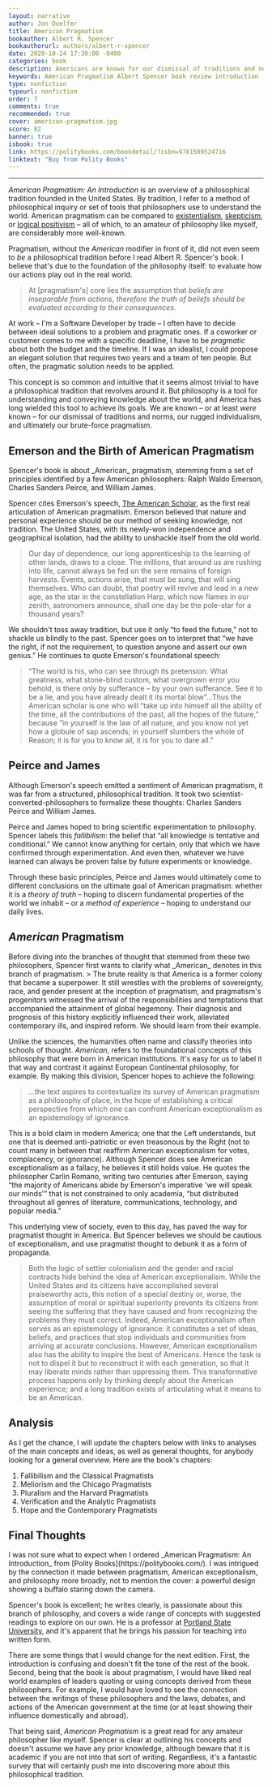 ```yaml
---
layout: narrative
author: Jon Duelfer
title: American Pragmatism
bookauthor: Albert R. Spencer
bookauthorurl: authors/albert-r-spencer
date: 2020-10-24 17:30:00 -0400
categories: book
description: Americans are known for our dismissal of traditions and norms, our rugged individualism, and our pragmatism. But, what is pragmatism? Albert R. Spencer surveys the philosphical tradition and how it relates to our understanding of American exceptionalism.
keywords: American Pragmatism Albert Spencer book review introduction
type: nonfiction
typeurl: nonfiction
order: 7
comments: true
recommended: true
cover: american-pragmatism.jpg
score: 82
banner: true
isbook: true
link: https://politybooks.com/bookdetail/?isbn=9781509524716
linktext: "Buy from Polity Books"
---
```

<hr/>

_American Pragmatism: An Introduction_ is an overview of a philosophical tradition founded in the United States. By tradition, I refer to a method of philosophical inquiry or set of tools that philosophers use to understand the world. American pragmatism can be compared to [existentialism](https://en.wikipedia.org/wiki/Existentialism), [skepticism](https://en.wikipedia.org/wiki/Skepticism), or [logical positivism](https://en.wikipedia.org/wiki/Logical_positivism) – all of which, to an amateur of philosophy like myself, are considerably more well-known.

Pragmatism, without the _American_ modifier in front of it, did not even seem to _be_ a philosophical tradition before I read Albert R. Spencer's book. I believe that's due to the foundation of the philosophy itself: to evaluate how our actions play out in the real world.
> At [pragmatism's] core lies the assumption that _beliefs are inseparable from actions, therefore the truth of beliefs should be evaluated according to their consequences_.

At work – I'm a Software Developer by trade – I often have to decide between ideal solutions to a problem and pragmatic ones. If a coworker or customer comes to me with a specific deadline, I have to be _pragmatic_ about both the budget and the timeline. If I was an idealist, I could propose an elegant solution that requires two years and a team of ten people. But often, the pragmatic solution needs to be applied.

This concept is so common and intuitive that it seems almost trivial to have a philosophical tradition that revolves around it. But philosophy is a tool for understanding and conveying knowledge about the world, and America has long wielded this tool to achieve its goals. We are known – or at least _were_ known – for our dismissal of traditions and norms, our rugged individualism, and ultimately our brute-force pragmatism.

<h2><strong>Emerson and the Birth of American Pragmatism</strong></h2>
Spencer's book is about _American_ pragmatism, stemming from a set of principles identified by a few American philosophers: Ralph Waldo Emerson, Charles Sanders Peirce, and William James.

Spencer cites Emerson's speech, [The American Scholar](https://en.wikipedia.org/wiki/The_American_Scholar), as the first real articulation of American pragmatism. Emerson believed that nature and personal experience should be our method of seeking knowledge, not tradition. The United States, with its newly-won independence and geographical isolation, had the ability to unshackle itself from the old world.
> Our day of dependence, our long apprenticeship to the learning of other lands, draws to a close. The millions, that around us are rushing into life, cannot always be fed on the sere remains of foreign harvests. Events, actions arise, that must be sung, that will sing themselves. Who can doubt, that poetry will revive and lead in a new age, as the star in the constellation Harp, which now flames in our zenith, astronomers announce, shall one day be the pole-star for a thousand years?

We shouldn't toss away tradition, but use it only “to feed the future,” not to shackle us blindly to the past. Spencer goes on to interpret that “we have the right, if not the requirement, to question anyone and assert our own genius.” He continues to quote Emerson's foundational speech:
> “The world is his, who can see through its pretension. What greatness, what stone-blind custom, what overgrown error you behold, is there only by sufferance – by your own sufferance. See it to be a lie, and you have already dealt it its mortal blow”...Thus the American scholar is one who will “take up into himself all the ability of the time, all the contributions of the past, all the hopes of the future,” because “in yourself is the law of all nature, and you know not yet how a globule of sap ascends; in yourself slumbers the whole of Reason; it is for you to know all, it is for you to dare all.”

<h2><strong>Peirce and James</strong></h2>
Although Emerson's speech emitted a sentiment of American pragmatism, it was far from a structured, philosophical tradition. It took two scientist-converted-philosophers to formalize these thoughts: Charles Sanders Peirce and William James.

Peirce and James hoped to bring scientific experimentation to philosophy. Spencer labels this _fallibilism_: the belief that “all knowledge is tentative and conditional.” We cannot know anything for certain, only that which we have confirmed through experimentation. And even then, whatever we have learned can always be proven false by future experiments or knowledge.

Through these basic principles, Peirce and James would ultimately come to different conclusions on the ultimate goal of American pragmatism: whether it is a _theory of truth_ – hoping to discern fundamental properties of the world we inhabit – or a _method of experience_ – hoping to understand our daily lives.

<h2><strong><i>American</i> Pragmatism</strong></h2>
Before diving into the branches of thought that stemmed from these two philosophers, Spencer first wants to clarify what _American_ denotes in this branch of pragmatism.
> The brute reality is that America is a former colony that became a superpower. It still wrestles with the problems of sovereignty, race, and gender present at the inception of pragmatism, and pragmatism's progenitors witnessed the arrival of the responsibilities and temptations that accompanied the attainment of global hegemony. Their diagnosis and prognosis of this history explicitly influenced their work, alleviated contemporary ills, and inspired reform. We should learn from their example.

Unlike the sciences, the humanities often name and classify theories into schools of thought. _American_, refers to the foundational concepts of this philosophy that were born in American institutions. It's easy for us to label it that way and contrast it against European Continental philosophy, for example. By making this division, Spencer hopes to achieve the following:
> ...the text aspires to contextualize its survey of American pragmatism as a philosophy of place, in the hope of establishing a critical perspective from which one can confront American exceptionalism as an epistemology of ignorance.

This is a bold claim in modern America; one that the Left understands, but one that is deemed anti-patriotic or even treasonous by the Right (not to count many in between that reaffirm American exceptionalism for votes, complacency, or ignorance). Although Spencer does see American exceptionalism as a fallacy, he believes it still holds value. He quotes the philosopher Carlin Romano, writing two centuries after Emerson, saying “the majority of Americans abide by Emerson's imperative 'we will speak our minds'” that is not constrained to only academia, “but distributed throughout all genres of literature, communications, technology, and popular media.” 

This underlying view of society, even to this day, has paved the way for pragmatist thought in America. But Spencer believes we should be cautious of exceptionalism, and use pragmatist thought to debunk it as a form of propaganda.
> Both the logic of settler colonialism and the gender and racial contracts hide behind the idea of American exceptionalism. While the United States and its citizens have accomplished several praiseworthy acts, this notion of a special destiny or, worse, the assumption of moral or spiritual superiority prevents its citizens from seeing the suffering that they have caused and from recognizing the problems they must correct. Indeed, American exceptionalism often serves as an epistemology of ignorance: it constitutes a set of ideas, beliefs, and practices that stop individuals and communities from arriving at accurate conclusions. However, American exceptionalism also has the ability to inspire the best of Americans. Hence the task is not to dispel it but to reconstruct it with each generation, so that it may liberate minds rather than oppressing them. This transformative process happens only by thinking deeply about the American experience; and a long tradition exists of articulating what it means to be an American. 

<h2><strong>Analysis</strong></h2>
As I get the chance, I will update the chapters below with links to analyses of the main concepts and ideas, as well as general thoughts, for anybody looking for a general overview. Here are the book's chapters:

1. Fallibilism and the Classical Pragmatists
2. Meliorism and the Chicago Pragmatists
3. Pluralism and the Harvard Pragmatists
4. Verification and the Analytic Pragmatists
5. Hope and the Contemporary Pragmatists

<h2><strong>Final Thoughts</strong></h2>
I was not sure what to expect when I ordered _American Pragmatism: An Introduction_ from [Polity Books](https://politybooks.com/). I was intrigued by the connection it made between pragmatism, American exceptionalism, and philosophy more broadly, not to mention the cover: a powerful design showing a buffalo staring down the camera.

Spencer's book is excellent; he writes clearly, is passionate about this branch of philosophy, and covers a wide range of concepts with suggested readings to explore on our own. He is a professor at [Portland State University](https://www.pdx.edu/), and it's apparent that he brings his passion for teaching into written form.

There are some things that I would change for the next edition. First, the introduction is confusing and doesn't fit the tone of the rest of the book. Second, being that the book is about pragmatism, I would have liked real world examples of leaders quoting or using concepts derived from these philosophers. For example, I would have loved to see the connection between the writings of these philosophers and the laws, debates, and actions of the American government at the time (or at least showing their influence domestically and abroad).

That being said, _American Pragmatism_ is a great read for any amateur philosopher like myself. Spencer is clear at outlining his concepts and doesn't assume we have any prior knowledge, although beware that it is academic if you are not into that sort of writing. Regardless, it's a fantastic survey that will certainly push me into discovering more about this philosophical tradition.

